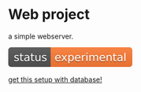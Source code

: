 # Web project
a simple webserver.

[![status: experimental](https://github.com/GIScience/badges/raw/master/status/experimental.svg)](https://github.com/Webmedia20/simple-webserver/issues)

[get this setup with database!](https://github.com/Webmedia20/advanced-webserver)
